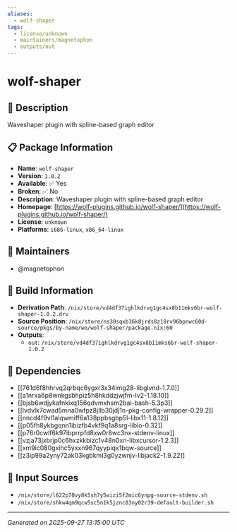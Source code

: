```yaml
---
aliases:
  - wolf-shaper
tags:
  - license/unknown
  - maintainers/magnetophon
  - outputs/out
---
```


# wolf-shaper

## 📝 Description

Waveshaper plugin with spline-based graph editor

## 📋 Package Information

- **Name**: `wolf-shaper`
- **Version**: `1.0.2`
- **Available**: ✅ Yes
- **Broken**: ✅ No
- **Description**: Waveshaper plugin with spline-based graph editor
- **Homepage**: [https://wolf-plugins.github.io/wolf-shaper/](https://wolf-plugins.github.io/wolf-shaper/)
- **License**: `unknown`
- **Platforms**: `i686-linux`, `x86_64-linux`
## 👥 Maintainers

- @magnetophon


## 🔧 Build Information

- **Derivation Path**: `/nix/store/vd4df37ighlkdrvg1gc4sx8b11mks6br-wolf-shaper-1.0.2.drv`
- **Source Position**: `/nix/store/ns30sqxb36k8jrds8z18rv96bpnwc60d-source/pkgs/by-name/wo/wolf-shaper/package.nix:60`
- **Outputs**:
  - `out`:  `/nix/store/vd4df37ighlkdrvg1gc4sx8b11mks6br-wolf-shaper-1.0.2`

## 🔗 Dependencies

- [[761d6f8hhrvq2qrbqc6ygxr3x34img28-libglvnd-1.7.0]]
- [[a1nrxa6p8wnkgsbhpiz5h8hkddzjwjfm-lv2-1.18.10]]
- [[bjsb6wdjykafnkixq156qdvmxhsm2bai-bash-5.3p3]]
- [[lvdvlk7cwad5mna0wfpz8jllb30jdj1n-pkg-config-wrapper-0.29.2]]
- [[nncd4f9vl1alqwmiff6a138ppbsgbp5l-libx11-1.8.12]]
- [[p05fh8ykbgqnn1ibizfb4vkf9q1a8srg-liblo-0.32]]
- [[p76r0cwlf6k97ibprrpfd8xw0r8wc3nx-stdenv-linux]]
- [[vzja73jxbrjp0c6hxzkkbizc1v48n0xn-libxcursor-1.2.3]]
- [[xm9ic080gxihc5yxxn967qyypiqx1bqw-source]]
- [[z3ip99a2yny72ak03kgbkml3g0yzwnjv-libjack2-1.9.22]]

## 📁 Input Sources

- `/nix/store/l622p70vy8k5sh7y5wizi5f2mic6ynpg-source-stdenv.sh`
- `/nix/store/shkw4qm9qcw5sc5n1k5jznc83ny02r39-default-builder.sh`

---
*Generated on 2025-09-27 13:15:00 UTC*
